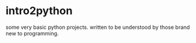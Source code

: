 # intro2python
some very basic python projects. written to be understood by those brand new to programming.
